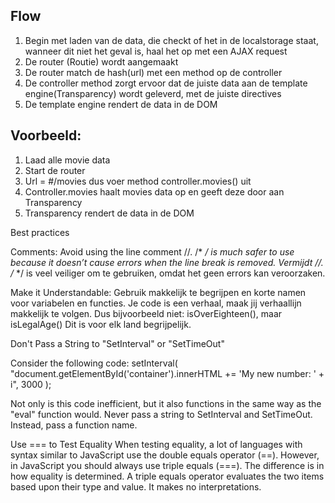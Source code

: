 
## Flow

1. Begin met laden van de data, die checkt of het in de localstorage staat, wanneer dit niet het geval is, haal het op met een AJAX request
2. De router (Routie) wordt aangemaakt
3. De router match de hash(url) met een method op de controller
4. De controller method zorgt ervoor dat de juiste data aan de template engine(Transparency) wordt geleverd, met de juiste directives
5. De template engine rendert de data in de DOM

## Voorbeeld:

1. Laad alle movie data
2. Start de router
3. Url = #/movies dus voer method controller.movies() uit
4. Controller.movies haalt movies data op en geeft deze door aan Transparency
5. Transparency rendert de data in de DOM


Best practices


Comments:
Avoid using the line comment //. /* */ is much safer to use because it doesn’t cause errors when the line break is removed.
Vermijdt //. /* */ is veel veiliger om te gebruiken, omdat het geen errors kan veroorzaken. 



Make it Understandable:
Gebruik makkelijk te begrijpen en korte namen voor variabelen en functies. Je code is een verhaal, maak jij verhaallijn makkelijk te volgen.
Dus bijvoorbeeld niet: isOverEighteen(), maar isLegalAge() Dit is voor elk land begrijpelijk. 



Don't Pass a String to "SetInterval" or "SetTimeOut"

Consider the following code:
setInterval(
"document.getElementById('container').innerHTML += 'My new number: ' + i", 3000
);

Not only is this code inefficient, but it also functions in the same way as the "eval" function would. Never pass a string to SetInterval and SetTimeOut. Instead, pass a function name.



Use === to Test Equality
When testing equality, a lot of languages with syntax similar to JavaScript use the double equals operator (==). However, in JavaScript you should always use triple equals (===). The difference is in how equality is determined. A triple equals operator evaluates the two items based upon their type and value. It makes no interpretations.







